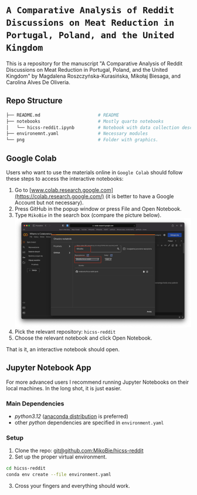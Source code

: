 # `A Comparative Analysis of Reddit Discussions on Meat Reduction in Portugal, Poland, and the United Kingdom`

This is a repository for the manuscript "A Comparative Analysis of Reddit Discussions on Meat Reduction in Portugal, Poland, and the United Kingdom" by Magdalena Roszczyńska-Kurasińska, Mikołaj Biesaga, and Carolina Alves De Oliveria.

## Repo Structure

```bash
├── README.md                      # README
├── notebooks                      # Mostly quarto notebooks
│   └── hicss-reddit.ipynb         # Notebook with data collection description
├── environemnt.yaml               # Necessary modules
└── png                            # Folder with graphics.
```

## Google Colab

Users who want to use the materials online in `Google Colab` should follow these steps to access the interactive notebooks:

1. Go to [www.colab.research.google.com](https://colab.research.google.com/) (it is better to have a Google Account but not necessary).
2. Press GitHub in the popup window or press File and Open Notebook.
3. Type `MikoBie` in the search box (compare the picture below).
![github](/png/colab_notebook.png)
4. Pick the relevant repository: `hicss-reddit`
5. Choose the relevant notebook and click Open Notebook.

That is it, an interactive notebook should open.

## Jupyter Notebook App

For more advanced users I recommend running Jupyter Notebooks on their local machines. In the long shot, it is just easier.

### Main Dependencies

* _python3.12_ ([anaconda distribution](https://www.anaconda.com/products/distribution) is preferred)
* other _python_ dependencies are specified in `environment.yaml`

### Setup

1. Clone the repo: [git@github.com:MikoBie/hicss-reddit](git@github.com:MikoBie/hicss-reddit)
2. Set up the proper virtual environment.
```bash
cd hicss-reddit
conda env create --file environment.yaml
```
3. Cross your fingers and everything should work.